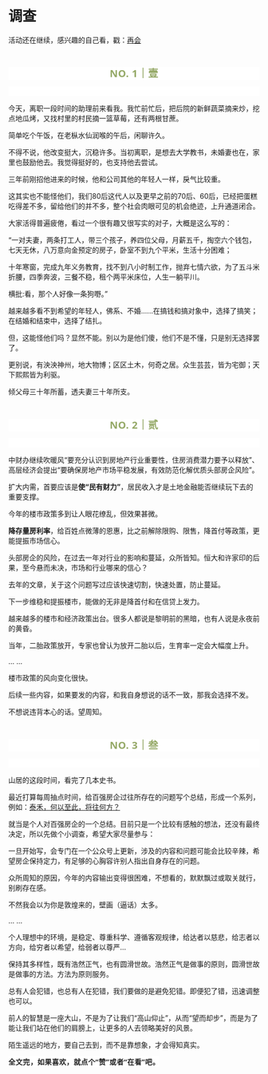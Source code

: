 # 调查

<p style="visibility: visible;">活动还在继续，感兴趣的自己看，戳：<a target="_blank" href="http://mp.weixin.qq.com/s?__biz=MzI1MzI4MDk5NA==&amp;mid=2247491958&amp;idx=1&amp;sn=0f28546c0a3861ab55642bccb7e9ee93&amp;chksm=e9d476fbdea3ffedbf6ed028710094b2414bbf4917762fc0ef462eab84853b3bd97dbf2b65a9&amp;scene=21#wechat_redirect" textvalue="再会" linktype="text" imgurl="" imgdata="null" data-itemshowtype="0" tab="innerlink" data-linktype="2" style="visibility: visible;" hasload="1">再会</a><br style="visibility: visible;"></p><p style="visibility: visible;"><br style="visibility: visible;"></p><p style="outline: 0px;max-width: 100%;color: rgb(34, 34, 34);letter-spacing: 0.544px;white-space: normal;font-family: -apple-system-font, system-ui, &quot;Helvetica Neue&quot;, &quot;PingFang SC&quot;, &quot;Hiragino Sans GB&quot;, &quot;Microsoft YaHei UI&quot;, &quot;Microsoft YaHei&quot;, Arial, sans-serif;background-color: rgb(255, 255, 255);text-align: center;visibility: visible;box-sizing: border-box !important;overflow-wrap: break-word !important;"><span style="outline: 0px;max-width: 100%;font-weight: bold;line-height: 25px;color: rgb(149, 169, 103);font-size: 20px;visibility: visible;box-sizing: border-box !important;overflow-wrap: break-word !important;">NO. 1｜壹</span></p><p style="outline: 0px;max-width: 100%;color: rgb(34, 34, 34);letter-spacing: 0.544px;white-space: normal;font-family: -apple-system-font, system-ui, &quot;Helvetica Neue&quot;, &quot;PingFang SC&quot;, &quot;Hiragino Sans GB&quot;, &quot;Microsoft YaHei UI&quot;, &quot;Microsoft YaHei&quot;, Arial, sans-serif;background-color: rgb(255, 255, 255);text-align: center;visibility: visible;box-sizing: border-box !important;overflow-wrap: break-word !important;"><br style="outline: 0px;max-width: 100%;visibility: visible;box-sizing: border-box !important;overflow-wrap: break-word !important;"></p><p style="visibility: visible;">今天，离职一段时间的助理前来看我。我忙前忙后，把后院的新鲜蔬菜摘来炒，挖点地瓜烤，又找村里的村民摘一篮草莓，还有两根甘蔗。<br style="visibility: visible;"></p><p style="visibility: visible;">简单吃个午饭，在老枞水仙润喉的午后，闲聊许久。<br style="visibility: visible;"></p><p style="visibility: visible;">不得不说，他改变挺大，沉稳许多。当初离职，是想去大学教书，未婚妻也在，家里也鼓励他去。我觉得挺好的，也支持他去尝试。<br style="visibility: visible;"></p><p style="visibility: visible;">三年前刚招他进来的时候，他和公司其他的年轻人一样，戾气比较重。</p><p style="visibility: visible;">这其实也不能怪他们，我们80后这代人以及更早之前的70后、60后，已经把蛋糕吃得差不多，留给他们的并不多，整个社会肉眼可见的机会绝迹，上升通道闭合。<br style="visibility: visible;"></p><p style="visibility: visible;">大家活得普遍疲倦，看过一个很有趣又很写实的对子，大概是这么写的：</p><p style="visibility: visible;">“一对夫妻，两条打工人，带三个孩子，养四位父母，月薪五千，掏空六个钱包，七天无休，八万意向金预定的房子，卧室不到九个平米，生活十分困难；</p><p style="visibility: visible;">十年寒窗，完成九年义务教育，找不到八小时制工作，抛弃七情六欲，为了五斗米折腰，四季奔波，三餐不稳，租个两平米床位，人生一躺平川。</p><p style="visibility: visible;">横批:看，那个人好像一条狗嘢。”</p><p style="visibility: visible;">越来越多看不到希望的年轻人，佛系、不婚......在搞钱和搞对象中，选择了搞笑；在结婚和结束中，选择了结扎。</p><p style="visibility: visible;">但，这能怪他们吗？显然不能。别以为是他们傻，他们不是不懂，只是别无选择罢了。</p><p style="visibility: visible;">更别说，有泱泱神州，地大物博；区区土木，何奇之居。众生芸芸，皆为宅御；天下熙熙皆为利驱。<br style="visibility: visible;"></p><p style="visibility: visible;">倾父母三十年所蓄，透夫妻三十年所支。<br style="visibility: visible;"></p><p style="visibility: visible;"><br style="visibility: visible;"></p><p style="outline: 0px;max-width: 100%;color: rgb(34, 34, 34);letter-spacing: 0.544px;white-space: normal;font-family: -apple-system-font, system-ui, &quot;Helvetica Neue&quot;, &quot;PingFang SC&quot;, &quot;Hiragino Sans GB&quot;, &quot;Microsoft YaHei UI&quot;, &quot;Microsoft YaHei&quot;, Arial, sans-serif;background-color: rgb(255, 255, 255);text-align: center;visibility: visible;box-sizing: border-box !important;overflow-wrap: break-word !important;"><span style="outline: 0px;max-width: 100%;font-weight: bold;line-height: 25px;color: rgb(149, 169, 103);font-size: 20px;visibility: visible;box-sizing: border-box !important;overflow-wrap: break-word !important;">NO. 2｜贰</span></p><p style="outline: 0px;max-width: 100%;color: rgb(34, 34, 34);letter-spacing: 0.544px;white-space: normal;font-family: -apple-system-font, system-ui, &quot;Helvetica Neue&quot;, &quot;PingFang SC&quot;, &quot;Hiragino Sans GB&quot;, &quot;Microsoft YaHei UI&quot;, &quot;Microsoft YaHei&quot;, Arial, sans-serif;background-color: rgb(255, 255, 255);text-align: center;visibility: visible;box-sizing: border-box !important;overflow-wrap: break-word !important;"><br style="outline: 0px;max-width: 100%;visibility: visible;box-sizing: border-box !important;overflow-wrap: break-word !important;"></p><p>中财办继续吹暖风“要充分认识到房地产行业重要性，住房消费潜力要予以释放”、高层经济会提出“要确保房地产市场平稳发展，有效防范化解优质头部房企风险”。<br></p><p>扩大内需，首要应该是<strong>使“民有财力”</strong>，居民收入才是土地金融能否继续玩下去的重要支撑。<br></p><p>今年的楼市政策多到让人眼花缭乱，但效果甚微。</p><p><strong>降存量房利率</strong>，给百姓点微薄的恩惠，比之前解除限购、限售，降首付等政策，更能提振市场信心。</p><p>头部房企的风险，在过去一年对行业的影响和蔓延，众所皆知。恒大和许家印的后果，至今悬而未决，市场和行业哪来的信心？</p><p>去年的文章，关于这个问题写过应该快速切割，快速处置，防止蔓延。<br></p><p>下一步维稳和提振楼市，能做的无非是降首付和在信贷上发力。</p><p>越来越多的楼市和经济政策出台。很多人都说是黎明前的黑暗，也有人说是永夜前的黄昏。</p><p>当年，二胎政策放开，专家也曾认为放开二胎以后，生育率一定会大幅度上升。</p><p>... ...<br></p><p>楼市政策的风向变化很快。</p><p>后续一些内容，如果要发的内容，和我自身想说的话不一致，那我会选择不发。<br></p><p>不想说违背本心的话。望周知。</p><p><br></p><p style="outline: 0px;max-width: 100%;color: rgb(34, 34, 34);letter-spacing: 0.544px;white-space: normal;font-family: -apple-system-font, system-ui, &quot;Helvetica Neue&quot;, &quot;PingFang SC&quot;, &quot;Hiragino Sans GB&quot;, &quot;Microsoft YaHei UI&quot;, &quot;Microsoft YaHei&quot;, Arial, sans-serif;background-color: rgb(255, 255, 255);text-align: center;visibility: visible;box-sizing: border-box !important;overflow-wrap: break-word !important;"><span style="outline: 0px;max-width: 100%;font-weight: bold;line-height: 25px;color: rgb(149, 169, 103);font-size: 20px;visibility: visible;box-sizing: border-box !important;overflow-wrap: break-word !important;">NO. 3｜叁</span></p><p style="outline: 0px;max-width: 100%;color: rgb(34, 34, 34);letter-spacing: 0.544px;white-space: normal;font-family: -apple-system-font, system-ui, &quot;Helvetica Neue&quot;, &quot;PingFang SC&quot;, &quot;Hiragino Sans GB&quot;, &quot;Microsoft YaHei UI&quot;, &quot;Microsoft YaHei&quot;, Arial, sans-serif;background-color: rgb(255, 255, 255);text-align: center;visibility: visible;box-sizing: border-box !important;overflow-wrap: break-word !important;"><br style="outline: 0px;max-width: 100%;visibility: visible;box-sizing: border-box !important;overflow-wrap: break-word !important;"></p><p>山居的这段时间，看完了几本史书。<br></p><p>最近打算每周抽点时间，给百强房企过往所存在的问题写个总结，形成一个系列，例如：<a target="_blank" href="http://mp.weixin.qq.com/s?__biz=Mzg2ODg2ODA4Mg==&amp;mid=2247484098&amp;idx=1&amp;sn=1d936f98efbdc99765413bdfe2b873b0&amp;chksm=cea4885ff9d301496809cf35259fb7a150b7354f535501eac3735b57af133edfa55048fefc3d&amp;scene=21#wechat_redirect" textvalue="泰禾，何以至此，将往何方？" linktype="text" imgurl="" imgdata="null" data-itemshowtype="0" tab="innerlink" data-linktype="2">泰禾，何以至此，将往何方？</a><br></p><p>就当是个人对百强房企的一个总结。目前只是一个比较有感触的想法，还没有最终决定，所以先做个小调查，希望大家尽量参与：<br></p><p><span class="vote_area"><span></span><span></span></span></p><p>一旦开始写，会专门在一个公众号上更新，涉及的内容和问题可能会比较辛辣，希望房企保持定力，有足够的心胸容许别人指出自身存在的问题。</p><p>众所周知的原因，今年的内容输出变得很困难，不想看的，默默飘过或取关就行，别刷存在感。</p><p>不然我会以为你是敦煌来的，壁画（逼话）太多。</p><p>... ...</p><p>个人理想中的环境，是稳定、尊重科学、遵循客观规律，给达者以慈悲，给志者以方向，给穷者以希望，给弱者以尊严...</p><p>保持其多样性，既有浩然正气，也有圆滑世故。浩然正气是做事的原则，圆滑世故是做事的方法。方法为原则服务。</p><p>总有人会犯错，也总有人在犯错，我们要做的是避免犯错。即便犯了错，迅速调整也可以。</p><p>前人的智慧是一座大山，不是为了让我们“高山仰止”，从而“望而却步”，而是为了能让我们站在他们的肩膀上，让更多的人去领略美好的风景。</p><p>陌生遥远的地方，要自己去到，而不是靠想象，才会得知真实。</p><p style="margin-bottom: 0px;"><strong style="outline: 0px;max-width: 100%;color: rgb(34, 34, 34);font-family: system-ui, -apple-system, BlinkMacSystemFont, &quot;Helvetica Neue&quot;, &quot;PingFang SC&quot;, &quot;Hiragino Sans GB&quot;, &quot;Microsoft YaHei UI&quot;, &quot;Microsoft YaHei&quot;, Arial, sans-serif;letter-spacing: 0.544px;white-space: normal;background-color: rgb(255, 255, 255);font-size: 16px;box-sizing: border-box !important;overflow-wrap: break-word !important;"><span style="outline: 0px;max-width: 100%;font-size: 14px;box-sizing: border-box !important;overflow-wrap: break-word !important;">全文完，如果喜欢，就点个“赞”或者“在看”吧。</span></strong></p><p style="display: none;"><mp-style-type data-value="3"></mp-style-type></p>